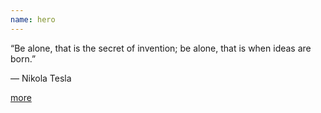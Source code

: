 ```yaml
---
name: hero
---
```


“Be alone, that is the secret of invention; be alone, that is when ideas are born.”

― Nikola Tesla

[more](./content)
